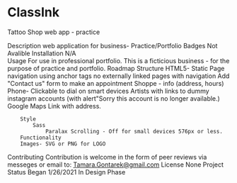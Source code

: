 # ClassInk
 Tattoo Shop web app - practice
	 
Description
	web application for business- Practice/Portfolio
Badges
	Not Avalible
Installation 
	N/A  
Usage
	For use in professional portfolio. This is a ficticious business - for the purpose of practice and portfolio.
Roadmap
        Structure 
            HTML5- Static Page
            navigation using anchor tags 
            no externally linked pages with navigation
            Add "Contact us" form to make an appointment
            Shoppe - info (address, hours)
            Phone- Clickable to dial on smart devices
            Artists with links to dummy instagram accounts (with alert"Sorry this account is no longer available.)
            Google Maps Link with address.

        Style 
            Sass 
                Paralax Scrolling - Off for small devices 576px or less.
        Functionality
        Images- SVG or PNG for LOGO
        

		
		
	
Contributing
	Contribution is welcome in the form of peer reviews via messeges or email to: Tamara.Gontarek@gmail.com
License
	None 
Project Status 
	Began 1/26/2021
	In Design Phase